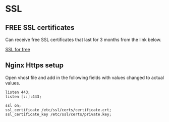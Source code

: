 # SSL

## FREE SSL certificates

Can receive free SSL certificates that last for 3 months from the link below.

[SSL for free](https://www.sslforfree.com)

## Nginx Https setup

Open vhost file and add in the following fields with values changed to actual values.

```
listen 443;
listen [::]:443;

ssl on;
ssl_certificate /etc/ssl/certs/certificate.crt;
ssl_certificate_key /etc/ssl/certs/private.key;
```

